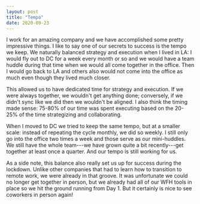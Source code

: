 ```yaml
---
layout: post
title: "Tempo"
date: 2020-09-23
---
```


I work for an amazing company and we have accomplished some pretty impressive things. I like to say one of our secrets to success is the tempo we keep. We naturally balanced strategy and execution when I lived in LA: I would fly out to DC for a week every month or so and we would have a team huddle during that time when we would all come together in the office. Then I would go back to LA and others also would not come into the office as much even though they lived much closer.

This allowed us to have dedicated time for strategy and execution. If we were always together, we wouldn't get anything done; conversely, if we didn't sync like we did then we wouldn't be aligned. I also think the timing made sense: 75-80% of our time was spent executing based on the 20-25% of the time strategizing and collaborating.

When I moved to DC we tried to keep the same tempo, but at a smaller scale: instead of repeating the cycle monthly, we did so weekly. I still only go into the office two times a week and those serve as our mini-huddles. We still have the whole team---we have grown quite a bit recently---get together at least once a quarter. And our tempo is still working for us.

As a side note, this balance also really set us up for success during the lockdown. Unlike other companies that had to learn how to transition to remote work, we were already in that groove. It was unfortunate we could no longer get together in person, but we already had all of our WFH tools in place so we hit the ground running from Day 1. But it certainly is nice to see coworkers in person again!

